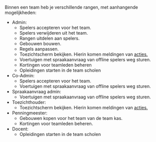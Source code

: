 Binnen een team heb je verschillende rangen, met aanhangende mogelijkheden:

- Admin:
    - Spelers accepteren voor het team.
    - Spelers verwijderen uit het team.
    - Rangen uitdelen aan spelers.
    - Gebouwen bouwen.
    - Regels aanpassen.
    - Toezichtscherm bekijken. Hierin komen meldingen van [acties.](acties_in_toezichtscherm.md)
    - Voertuigen met spraakaanvraag van offline spelers weg sturen.
    - Kortingen voor teamleden beheren
    - Opleidingen starten in de team scholen
- Co-Admin:
    - Spelers accepteren voor het team.
    - Voertuigen met spraakaanvraag van offline spelers weg sturen.
- Spraakaanvraag admin:
    - Voertuigen met spraakaanvraag van offline spelers weg sturen.
- Toezichthouder:
    - Toezichtscherm bekijken. Hierin komen meldingen van [acties.](acties_in_toezichtscherm.md) 
- Penningmeester:
    - Gebouwen kopen voor het team van de team kas.
    - Kortingen voor teamleden beheren.
- Docent:
    - Opleidingen starten in de team scholen